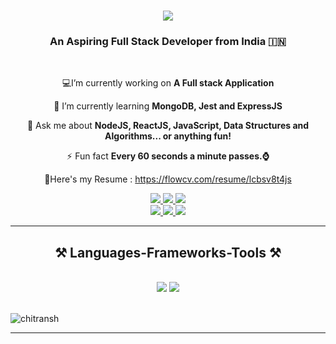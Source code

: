 <h1 align="center">
    <img src="https://readme-typing-svg.herokuapp.com/?font=Righteous&size=35&center=true&vCenter=true&width=500&height=70&duration=4000&lines=Hello+There!+👋;+I'm+Chitransh+Jawere!;" />
</h1>

<h3 align="center">An Aspiring Full Stack Developer from India 🇮🇳</h3>

<br/>

<div align="center">
 
    
 💻I’m currently working on **A Full stack Application**
 
 🌱 I’m currently learning **MongoDB, Jest and ExpressJS**

 💬 Ask me about **NodeJS, ReactJS, JavaScript, Data Structures and Algorithms... or anything fun!**

 ⚡ Fun fact **Every 60 seconds a minute passes.⌚**

 📜Here's my Resume : https://flowcv.com/resume/lcbsv8t4js
 
 </div>

<div align="center">
<a href="https://www.codechef.com/users/chitransh34">
    <img src="https://img.shields.io/badge/CodeChef-%23964B00.svg?style=for-the-badge&logo=CodeChef&logoColor=white" />
  </a>
  <a href="https://leetcode.com/chitransh_jawere_34/" target="_blank">
    <img src="https://img.shields.io/badge/LeetCode-000000?style=for-the-badge&logo=LeetCode&logoColor=#d16c06" target="_blank" />
  </a>
  <a href="https://auth.geeksforgeeks.org/user/chitranshjawere" target="_blank">
     <img src="https://img.shields.io/badge/GeeksforGeeks-gray?style=for-the-badge&logo=geeksforgeeks&logoColor=35914c" target="_blank" />
  </a>

</div>
<div align="center"> 
    

  <a href="mailto:chitranshjawere@outlook.com">
    <img src="https://img.shields.io/badge/Gmail-333333?style=for-the-badge&logo=gmail&logoColor=red" />
  </a>
  <a href="https://www.linkedin.com/in/chitransh-jawere-878497232/" target="_blank">
    <img src="https://img.shields.io/badge/LinkedIn-0077B5?style=for-the-badge&logo=linkedin&logoColor=white" target="_blank" />
  </a>
  <a href="https://chitransh-j.github.io/personal-portfolio/" target="_blank">
     <img src="https://img.shields.io/badge/Portfolio-FF5722?style=for-the-badge&logo=todoist&logoColor=white" target="_blank" />
  </a>
</div>

 <hr/>
 
<h2 align="center">⚒️ Languages-Frameworks-Tools ⚒️</h2>
<br/>
<div align="center">
    <img src="https://skillicons.dev/icons?i=react,bootstrap,html,css,vscode,github,git,cpp,jest" />
    <img src="https://skillicons.dev/icons?i=nodejs,javascript,typescript,express,mysql,postman,tailwind" /><br>
</div>

<br/>

<img src="https://komarev.com/ghpvc/?username=Chitransh-j&label=Profile%20views&color=0e75b6&style=flat" alt="chitransh" />&nbsp;&nbsp;&nbsp;&nbsp;
<hr/>

  

